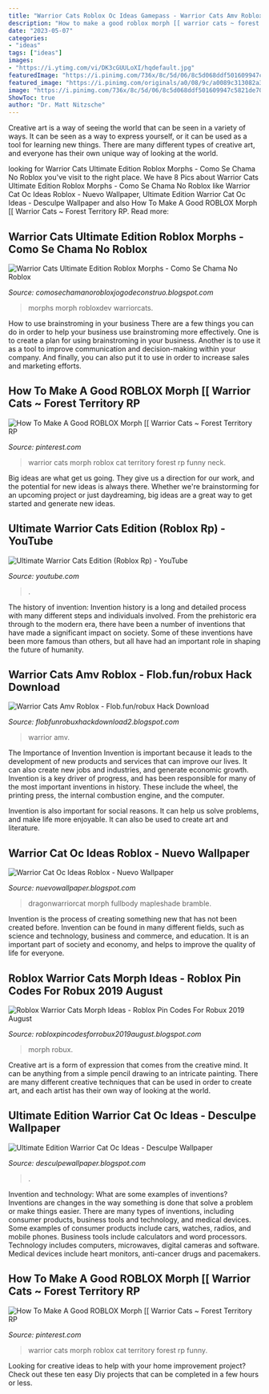 ```yaml
---
title: "Warrior Cats Roblox Oc Ideas Gamepass - Warrior Cats Amv Roblox"
description: "How to make a good roblox morph [[ warrior cats ~ forest territory rp"
date: "2023-05-07"
categories:
- "ideas"
tags: ["ideas"]
images:
- "https://i.ytimg.com/vi/DK3cGUULoXI/hqdefault.jpg"
featuredImage: "https://i.pinimg.com/736x/8c/5d/06/8c5d068ddf501609947c5821de702cf5.jpg"
featured_image: "https://i.pinimg.com/originals/a0/08/9c/a0089c313082a38dc59d5d26a3c8794e.png"
image: "https://i.pinimg.com/736x/8c/5d/06/8c5d068ddf501609947c5821de702cf5.jpg"
ShowToc: true
author: "Dr. Matt Nitzsche"
---
```



Creative art is a way of seeing the world that can be seen in a variety of ways. It can be seen as a way to express yourself, or it can be used as a tool for learning new things. There are many different types of creative art, and everyone has their own unique way of looking at the world.

	

		
looking for Warrior Cats Ultimate Edition Roblox Morphs - Como Se Chama No Roblox you've visit to the right place. We have 8 Pics about Warrior Cats Ultimate Edition Roblox Morphs - Como Se Chama No Roblox like Warrior Cat Oc Ideas Roblox - Nuevo Wallpaper, Ultimate Edition Warrior Cat Oc Ideas - Desculpe Wallpaper and also How To Make A Good ROBLOX Morph [[ Warrior Cats ~ Forest Territory RP. Read more:
		
    
## Warrior Cats Ultimate Edition Roblox Morphs - Como Se Chama No Roblox

<img loading=lazy src="https://i.ytimg.com/vi/uisD4HfBORs/hqdefault.jpg" onerror="this.onerror=null;this.src='https://tse3.mm.bing.net/th?id=OIP.AE0qGHXUCBLJBbjgs-e4uQHaFj&amp;pid=15.1';" alt="Warrior Cats Ultimate Edition Roblox Morphs - Como Se Chama No Roblox">

_Source: comosechamanorobloxjogodeconstruo.blogspot.com_

>morphs morph robloxdev warriorcats. 

	

How to use brainstroming in your business
There are a few things you can do in order to help your business use brainstroming more effectively. One is to create a plan for using brainstroming in your business. Another is to use it as a tool to improve communication and decision-making within your company. And finally, you can also put it to use in order to increase sales and marketing efforts.

    
## How To Make A Good ROBLOX Morph [[ Warrior Cats ~ Forest Territory RP

<img loading=lazy src="https://i.pinimg.com/originals/8c/5d/06/8c5d068ddf501609947c5821de702cf5.jpg" onerror="this.onerror=null;this.src='https://tse1.mm.bing.net/th?id=OIP.5tuwxYeL3sTcnyVls18zRwHaEK&amp;pid=15.1';" alt="How To Make A Good ROBLOX Morph [[ Warrior Cats ~ Forest Territory RP">

_Source: pinterest.com_

>warrior cats morph roblox cat territory forest rp funny neck. 

	

Big ideas are what get us going. They give us a direction for our work, and the potential for new ideas is always there. Whether we're brainstorming for an upcoming project or just daydreaming, big ideas are a great way to get started and generate new ideas.

    
## Ultimate Warrior Cats Edition (Roblox Rp) - YouTube

<img loading=lazy src="https://i.ytimg.com/vi/wZv7vryc06M/maxresdefault.jpg" onerror="this.onerror=null;this.src='https://tse4.mm.bing.net/th?id=OIP.8JkIq9ZT7Hm9-jUSxAOELwHaEK&amp;pid=15.1';" alt="Ultimate Warrior Cats Edition (Roblox Rp) - YouTube">

_Source: youtube.com_

>. 

	

The history of invention:
Invention history is a long and detailed process with many different steps and individuals involved. From the prehistoric era through to the modern era, there have been a number of inventions that have made a significant impact on society. Some of these inventions have been more famous than others, but all have had an important role in shaping the future of humanity.

    
## Warrior Cats Amv Roblox - Flob.fun/robux Hack Download

<img loading=lazy src="https://i.ytimg.com/vi/DK3cGUULoXI/hqdefault.jpg" onerror="this.onerror=null;this.src='https://tse3.mm.bing.net/th?id=OIP.kD5QbzlJvDsGwaOOzj80MgHaFj&amp;pid=15.1';" alt="Warrior Cats Amv Roblox - Flob.fun/robux Hack Download">

_Source: flobfunrobuxhackdownload2.blogspot.com_

>warrior amv. 

	

The Importance of Invention
Invention is important because it leads to the development of new products and services that can improve our lives. It can also create new jobs and industries, and generate economic growth.
Invention is a key driver of progress, and has been responsible for many of the most important inventions in history. These include the wheel, the printing press, the internal combustion engine, and the computer.

Invention is also important for social reasons. It can help us solve problems, and make life more enjoyable. It can also be used to create art and literature.

    
## Warrior Cat Oc Ideas Roblox - Nuevo Wallpaper

<img loading=lazy src="https://i.pinimg.com/originals/a0/08/9c/a0089c313082a38dc59d5d26a3c8794e.png" onerror="this.onerror=null;this.src='https://tse3.mm.bing.net/th?id=OIP.XBx_fJH63lXWETAHfoGElAHaGL&amp;pid=15.1';" alt="Warrior Cat Oc Ideas Roblox - Nuevo Wallpaper">

_Source: nuevowallpaper.blogspot.com_

>dragonwarriorcat morph fullbody mapleshade bramble. 

	

Invention is the process of creating something new that has not been created before. Invention can be found in many different fields, such as science and technology, business and commerce, and education. It is an important part of society and economy, and helps to improve the quality of life for everyone.

    
## Roblox Warrior Cats Morph Ideas - Roblox Pin Codes For Robux 2019 August

<img loading=lazy src="https://ytimg.googleusercontent.com/vi/REu5lB78T0E/mqdefault.jpg" onerror="this.onerror=null;this.src='https://tse4.mm.bing.net/th?id=OIP.IJ16DxOb4rZ-fB_zgXLLsQAAAA&amp;pid=15.1';" alt="Roblox Warrior Cats Morph Ideas - Roblox Pin Codes For Robux 2019 August">

_Source: robloxpincodesforrobux2019august.blogspot.com_

>morph robux. 

	

Creative art is a form of expression that comes from the creative mind. It can be anything from a simple pencil drawing to an intricate painting. There are many different creative techniques that can be used in order to create art, and each artist has their own way of looking at the world.

    
## Ultimate Edition Warrior Cat Oc Ideas - Desculpe Wallpaper

<img loading=lazy src="https://pm1.narvii.com/7330/503ebe06367f2658629362aa20ea12d4246ec7a8r1-218-222v2_hq.jpg" onerror="this.onerror=null;this.src='https://tse2.mm.bing.net/th?id=OIP.3vmdqEaw3H1Xol_1FkWUJwAAAA&amp;pid=15.1';" alt="Ultimate Edition Warrior Cat Oc Ideas - Desculpe Wallpaper">

_Source: desculpewallpaper.blogspot.com_

>. 

	

Invention and technology: What are some examples of inventions?
Inventions are changes in the way something is done that solve a problem or make things easier. There are many types of inventions, including consumer products, business tools and technology, and medical devices. Some examples of consumer products include cars, watches, radios, and mobile phones. Business tools include calculators and word processors. Technology includes computers, microwaves, digital cameras and software. Medical devices include heart monitors, anti-cancer drugs and pacemakers.

    
## How To Make A Good ROBLOX Morph [[ Warrior Cats ~ Forest Territory RP

<img loading=lazy src="https://i.pinimg.com/736x/8c/5d/06/8c5d068ddf501609947c5821de702cf5.jpg" onerror="this.onerror=null;this.src='https://tse4.mm.bing.net/th?id=OIP.TY9VhpbI7BHIcGR88UsYqwHaEK&amp;pid=15.1';" alt="How To Make A Good ROBLOX Morph [[ Warrior Cats ~ Forest Territory RP">

_Source: pinterest.com_

>warrior cats morph roblox cat territory forest rp funny. 

	

Looking for creative ideas to help with your home improvement project? Check out these ten easy Diy projects that can be completed in a few hours or less.

